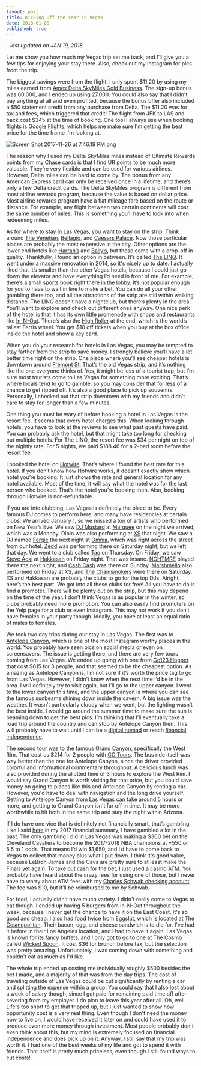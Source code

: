 ```yaml
---
layout: post
title: Kicking Off the Year in Vegas
date: 2018-01-08
published: true
---
```

*- last updated on JAN 19, 2018*

Let me show you how much my Vegas trip set me back, and I’ll give you a few tips for enjoying your stay there. Also, check out my Instagram for pics from the trip.

The biggest savings were from the flight. I only spent $11.20 by using my miles earned from [Amex Delta SkyMiles Gold Business](https://www262.americanexpress.com/apply-card/business-card/gold-delta-skymiles-business-credit-card/122/47009-9-0-B51931CE59D999C7715AE31DE1C6DACC-201279-9tbEHp2fWIvh2ihC*9sq4rgxxOE=?extlink=US-mgm-inav-copypaste-112-201279-CHSY:0008&cpid=201279). The sign-up bonus was 60,000, and I ended up using 27,000. You could also say that I didn't pay anything at all and even profited, because the bonus offer also included a $50 statement credit from any purchase from Delta. The $11.20 was for tax and fees, which triggered that credit! The flight from JFK to LAS and back cost $345 at the time of booking. One tool I always use when booking flights is [Google Flights](https://www.google.com/flights/), which helps me make sure I'm getting the best price for the time frame I'm looking at.

![Screen Shot 2017-11-26 at 7.46.19 PM.png](https://i.imgur.com/rrSX2Ko.png)

The reason why I used my Delta SkyMiles miles instead of Ultimate Rewards points from my Chase cards is that I find UR points to be much more valuable. They’re very flexible and can be used for various airlines. However, Delta miles can be hard to come by. The bonus from any American Express card can only be received once in a lifetime, and there’s only a few Delta credit cards. The Delta SkyMiles program is different from most airline rewards program, because the value is based on dollar price. Most airline rewards program have a flat mileage fare based on the route or distance. For example, any flight between two certain continents will cost the same number of miles. This is something you’ll have to look into when redeeming miles.

As for where to stay in Las Vegas, you want to stay on the strip. Think around [The Venetian](https://en.wikipedia.org/wiki/The_Venetian_Las_Vegas), [Bellagio](https://en.wikipedia.org/wiki/Bellagio_(resort)), and [Caesars Palace](https://en.wikipedia.org/wiki/Caesars_Palace). Now those particular places are probably the most expensive in the city. Other options are the lower end hotels like [Harrah’s](https://en.wikipedia.org/wiki/Harrah%27s_Las_Vegas) and [Bally’s](https://en.wikipedia.org/wiki/Bally%27s_Las_Vegas), but those come with a drop-off in quality. Thankfully, I found an option in between. It’s called [The LINQ](https://en.wikipedia.org/wiki/The_Linq). It went under a massive renovation in 2014, so it's nicely up to date. I actually liked that it’s smaller than the other Vegas hotels, because I could just go down the elevator and have everything I’d need in front of me. For example, there’s a small sports book right there in the lobby. It’s not popular enough for you to have to wait in line to make a bet. You can do all your other gambling there too, and all the attractions of the strip are still within walking distance. The LINQ doesn’t have a nightclub, but there’s plenty in the area. You’ll want to explore and check out different ones anyway. One nice perk of the hotel is that it has its own little promenade with shops and restaurants like [In-N-Out](https://www.yelp.com/biz/in-n-out-burger-las-vegas-12). There’s also the [High Roller](https://en.wikipedia.org/wiki/High_Roller_(Ferris_wheel)) at the end, which is the world’s tallest Ferris wheel. You get $10 off tickets when you buy at the box office inside the hotel and show a key card.

When you do your research for hotels in Las Vegas, you may be tempted to stay farther from the strip to save money. I strongly believe you’ll have a lot better time right on the strip. One place where you’ll see cheaper hotels is downtown around [Fremont St](https://en.wikipedia.org/wiki/Fremont_Street). That’s the old Vegas strip, and it’s nothing like the one everyone thinks of. Yes, it might be less of a tourist trap, but I’m sure most tourists come to Las Vegas for something more exciting. That’s where locals tend to go to gamble, so you may consider that for less of a chance to get ripped off. It’s also a good place to pick up souvenirs. Personally, I checked out that strip downtown with my friends and didn’t care to stay for longer than a few minutes.

One thing you must be wary of before booking a hotel in Las Vegas is the resort fee. It seems that every hotel charges this. When looking through hotels, you have to look at the reviews to see what past guests have paid. You can probably ask the hotel, but that might take too long for checking out multiple hotels. For The LINQ, the resort fee was $34 per night on top of the nightly rate. For 5 nights, we paid $188.46 for a 2-bed room before the resort fee.

I booked the hotel on [Hotwire](https://www.hotwire.com/). That’s where I found the best rate for this hotel. If you don’t know how Hotwire works, it doesn’t exactly show which hotel you’re booking. It just shows the rate and general location for any hotel available. Most of the time, it will say what the hotel was for the last person who booked. That’s the hotel you’re booking then. Also, booking through Hotwire is non-refundable.

If you are into clubbing, Las Vegas is definitely the place to be. Every famous DJ comes to perform here, and many have residencies at certain clubs. We arrived January 1, so we missed a ton of artists who performed on New Year’s Eve. We saw [DJ Mustard](https://en.wikipedia.org/wiki/DJ_Mustard) at [Marquee](https://www.marqueelasvegas.com/) on the night we arrived, which was a Monday. Diplo was also performing at [XS](http://xslasvegas.com/) that night. We saw a DJ named [Fergie](https://en.wikipedia.org/wiki/Fergie_(DJ)) the next night at [Omnia](http://omniaclubs.com/las-vegas/), which was right across the street from our hotel. [Zedd](https://en.wikipedia.org/wiki/Zedd) was performing there on Saturday night, but we left that day. We went to a club called [Tao](https://www.taolasvegas.com/nightclub) on Thursday. On Friday, we saw [Steve Aoki](https://en.wikipedia.org/wiki/Steve_Aoki) at [Hakkasan](http://hakkasannightclub.com/) on Friday night. That was insane. [NGHTMRE](https://en.wikipedia.org/wiki/Nghtmre) played there the next night, and [Cash Cash](https://en.wikipedia.org/wiki/Cash_Cash) was there on Sunday. [Marshmello](https://en.wikipedia.org/wiki/Marshmello) also performed on Friday at XS, and [The Chainsmokers](https://en.wikipedia.org/wiki/The_Chainsmokers) were there on Saturday. XS and Hakkasan are probably the clubs to go for the top DJs. Alright, here’s the best part. We got into all these clubs for free! All you have to do is find a promoter. There will be plenty out on the strip, but this may depend on the time of the year. I don’t think Vegas is as popular in the winter, so clubs probably need more promotion. You can also easily find promoters on the Yelp page for a club or even Instagram. This may not work if you don’t have females in your party though. Ideally, you have at least an equal ratio of males to females.

We took two day trips during our stay in Las Vegas. The first was to [Antelope Canyon](https://en.wikipedia.org/wiki/Antelope_Canyon), which is one of the most Instagram worthy places in the world. You probably have seen pics on social media or even on screensavers. The issue is getting there, and there are very few tours coming from Las Vegas. We ended up going with one from [Go123 Hopper](https://www.go123hopper.com/) that cost $615 for 3 people, and that seemed to be the cheapest option. As amazing as Antelope Canyon is, I’m not sure if it’s worth the price tag to go from Las Vegas. However, I didn’t know when the next time I’d be in the area. I will definitely try to visit again, but I’ll go to the upper canyon. I went to the lower canyon this time, and the upper canyon is where you can see the famous sunbeams shining down inside the cavern. A big issue was the weather. It wasn’t particularly cloudy when we went, but the lighting wasn’t the best inside. I would go around the summer time to make sure the sun is beaming down to get the best pics. I’m thinking that I’ll eventually take a road trip around the country and can stop by Antelope Canyon then. This will probably have to wait until I can be a [digital nomad](https://en.wikipedia.org/wiki/Digital_nomad) or reach [financial independence](https://en.wikipedia.org/wiki/Financial_independence).

The second tour was to the famous [Grand Canyon](https://en.wikipedia.org/wiki/Grand_Canyon), specifically the West Rim. That cost us $214 for 2 people with [GC Tours](https://gc.tours/). The bus ride itself was way better than the one for Antelope Canyon, since the driver provided colorful and informational commentary throughout. A delicious lunch was also provided during the allotted time of 3 hours to explore the West Rim. I would say Grand Canyon is worth visiting for that price, but you could save money on going to places like this and Antelope Canyon by renting a car. However, you'd have to deal with navigation and the long drive yourself. Getting to Antelope Canyon from Las Vegas can take around 5 hours or more, and getting to Grand Canyon isn't far off in time. It may be more worthwhile to hit both in the same trip and stay the night within Arizona.

If I do have one vice that is definitely not financially smart, that’s gambling. Like I said [here](http://marcopchen.com/2017/12/31/2017-financial-summary-part-1.html) in my 2017 financial summary, I have gambled a lot in the past. The only gambling I did in Las Vegas was making a $300 bet on the Cleveland Cavaliers to become the 2017-2018 NBA champions at +550 or 5.5 to 1 odds. That means I’d win $1,650, and I’d have to come back to Vegas to collect that money plus what I put down. I think it's good value, because LeBron James and the Cavs are pretty sure to at least make the Finals yet again. To take out cash for the bet, I just used a casino ATM. You probably have heard about the crazy fees for using one of those, but I never have to worry about ATM fees with my [Charles Schwab checking account](https://www.schwab.com/public/schwab/nn/refer-prospect.html). The fee was $10, but it’ll be reimbursed to me by Schwab.

For food, I actually didn't have much variety. I didn't really come to Vegas to eat though. I ended up having 5 burgers from In-N-Out throughout the week, because I never get the chance to have it on the East Coast. It's so good and cheap. I also had food twice from [Eggslut](https://www.yelp.com/biz/eggslut-las-vegas), which is located at [The Cosmopolitan](https://en.wikipedia.org/wiki/Cosmopolitan_of_Las_Vegas). Their bacon, egg, and cheese sandwich is to die for. I've had it before in their Los Angeles location, and I had to have it again. Las Vegas is known for its fancy buffets, and I only got to go to one at The Cosmo called [Wicked Spoon](https://www.yelp.com/biz/wicked-spoon-las-vegas). It cost $36 for brunch before tax, but the selection was pretty amazing. Unfortunately, I was coming down with something and couldn't eat as much as I'd like.

The whole trip ended up costing me individually roughly $500 besides the bet I made, and a majority of that was from the day trips. The cost of traveling outside of Las Vegas could be cut significantly by renting a car and splitting the expense within a group. You could say that I also lost about a week of salary though, since I get paid for remaining paid time off after severing from my employer. I do plan to leave this year after all. Oh, well. Life's too short to get that tripped up, but I just wanted to show how opportunity cost is a very real thing. Even though I don't need the money now to live on, I would have received it later on and could have used it to produce even more money through investment. Most people probably don't even think about this, but my mind is extremely focused on financial independence and does pick up on it. Anyway, I still say that my trip was worth it. I had one of the best weeks of my life and got to spend it with friends. That itself is pretty much priceless, even though I still found ways to cut costs!
